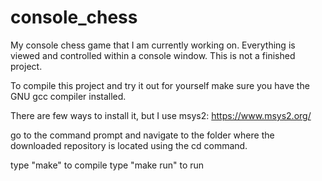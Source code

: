 # console_chess
My console chess game that I am currently working on. Everything is viewed and controlled within a console window. This is not a finished project.

To compile this project and try it out for yourself make sure you have the GNU gcc compiler installed.

There are few ways to install it, but I use msys2: https://www.msys2.org/

go to the command prompt and navigate to the folder where the downloaded repository is located using the cd command.

type "make" to compile
type "make run" to run